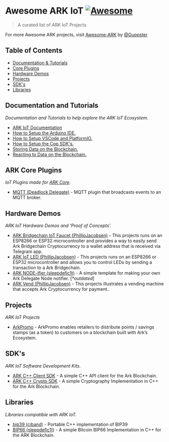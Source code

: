 # Awesome ARK IoT [![Awesome](https://cdn.rawgit.com/sindresorhus/awesome/d7305f38d29fed78fa85652e3a63e154dd8e8829/media/badge.svg)](https://github.com/sindresorhus/awesome)

> A curated list of ARK IoT Projects

For more Awesome ARK projects, visit [Awesome-ARK](https://github.com/Guppster/awesome-ark) by [@Guppster](https://github.com/Guppster)

## Table of Contents
-   [Documentation & Tutorials](#documentation-and-tutorials)
-   [Core Plugins](#ark-core-plugins)
-   [Hardware Demos](#hardware-demos)
-   [Projects](#projects)
-   [SDK's](#sdks)
-   [Libraries](#libraries)

## Documentation and Tutorials
_Documentation and Tutorials to help explore the ARK IoT Ecosystem._

-   [ARK IoT Documentation](https://docs.ark.io/iot/)
-   [How to Setup the Arduino IDE.](https://docs.ark.io/tutorials/iot/environment/arduino/)
-   [How to Setup VSCode and PlatformIO.](https://docs.ark.io/tutorials/iot/environment/os/)
-   [How to Setup the Cpp SDK's.](https://docs.ark.io/tutorials/iot/environment/cpp/)
-   [Storing Data on the Blockchain.](https://docs.ark.io/tutorials/iot/storing-data-on-the-blockchain.html)
-   [Reacting to Data on the Blockchain.](https://docs.ark.io/tutorials/iot/reacting-to-data-on-the-blockchain.html)

## ARK Core Plugins
_IoT Plugins made for [ARK Core](https://github.com/ArkEcosystem/core)._

-   [MQTT (Deadlock Delegate)](https://github.com/deadlock-delegate/mqtt) - MQTT plugin that broadcasts events to an MQTT broker.

## Hardware Demos
_ARK IoT Hardware Demos and 'Proof of Concepts'._

-   [ARK Bridgechain IoT Faucet (PhillipJacobsen)](https://github.com/PhillipJacobsen/ArkBridgechain_IOT_faucet) - This projects runs on an ESP8266 or ESP32 microcontroller and provides a way to easily send Ark Bridgechain Cryptocurrency to a wallet address that is received via Telegram app.
-   [ARK IoT LED (PhillipJacobsen)](https://github.com/PhillipJacobsen/Ark_IOT_LED) - This projects runs on an ESP8266 or ESP32 microcontroller and allows you to control LEDs by sending a transaction to a Ark Bridgechain.
-   [ARK NODE-ifier (sleepdefic1t)](https://github.com/PhillipJacobsenArk-NODEifier) - A simple template for making your own Ark Delegate Node notifier. [_*outdated_]
-   [ARK Vend (PhillipJacobsen)](https://github.com/PhillipJacobsen/Ark_Vend) - This projects illustrates a vending machine that accepts Ark Cryptocurrency for payment..

## Projects
_ARK IoT Projects_

-   [ArkPromo](https://arkcommunity.fund/proposal/arkpromo-a-loyalty-program-on-the-blockchain-1) - ArkPromo enables retailers to distribute points / savings stamps (as a token) to customers on a blockchain built with Ark’s Ecosystem.

## SDK's
_ARK IoT Software Development Kits._

-   [ARK C++ Client SDK](https://github.com/ArkEcosystem/cpp-client) - A simple C++ API client for the Ark Blockchain.
-   [ARK C++ Crypto SDK](https://github.com/ArkEcosystem/cpp-crypto) - A simple Cryptography Implementation in C++ for the Ark Blockchain.


## Libraries
_Libraries compatible with ARK IoT._

-   [bip39 (ciband)](https://github.com/ciband/bip39) - Portable C++ implementation of BIP39
-   [BIP66 (sleepdefic1t)](https://github.com/sleepdefic1t/BIP66) - A simple Bitcoin BIP66 Implementation in C++ for the ARK Blockchain.
